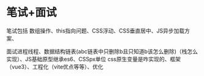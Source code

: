 # 笔试+面试 

笔试包括 数组操作、this指向问题、CSS浮动、CSS垂直居中、JS异步加载方案、

面试进程线程、数据结构链表(abc链表中只删除b且只知道b该怎么删除)（栈怎么实现）、JS基础原型继承es6、CSSpx单位 css原生变量是咋实现的、框架（vue3）、工程化（vite优点等等）、优化

